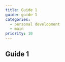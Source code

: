 ```yaml
---
title: Guide 1
guide: guide-1
categories:
  - personal development
  - main
priority: 10
---
```


## Guide 1